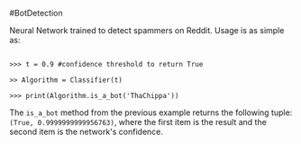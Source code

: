 #BotDetection 

Neural Network trained to detect spammers on Reddit. Usage is as simple as: 

```from models import Classifier 

>>> t = 0.9 #confidence threshold to return True  

>> Algorithm = Classifier(t)

>>> print(Algorithm.is_a_bot('ThaChippa'))

``` 

The `is_a_bot` method from the previous example returns the following tuple: `(True, 0.9999999999956763)`, where the first item is the result and the second item is the network's confidence. 


